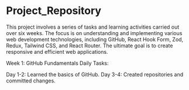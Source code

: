 # Project_Repository

This project involves a series of tasks and learning activities carried out over six weeks. The focus is on understanding and implementing various web development technologies, including GitHub, React Hook Form, Zod, Redux, Tailwind CSS, and React Router. The ultimate goal is to create responsive and efficient web applications.

Week 1: GitHub Fundamentals
Daily Tasks:

Day 1-2: Learned the basics of GitHub.
Day 3-4: Created repositories and committed changes.

